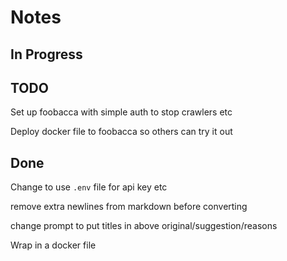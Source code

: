 # Notes

## In Progress

## TODO

Set up foobacca with simple auth to stop crawlers etc

Deploy docker file to foobacca so others can try it out

## Done

Change to use `.env` file for api key etc

remove extra newlines from markdown before converting

change prompt to put titles in above original/suggestion/reasons

Wrap in a docker file
